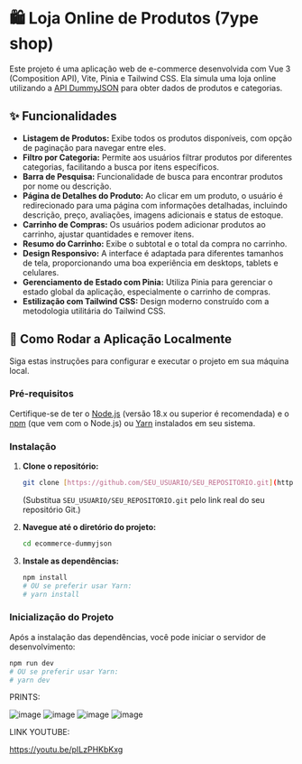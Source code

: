 # 🛍️ Loja Online de Produtos (7ype shop)

Este projeto é uma aplicação web de e-commerce desenvolvida com Vue 3 (Composition API), Vite, Pinia e Tailwind CSS. Ela simula uma loja online utilizando a [API DummyJSON](https://dummyjson.com/) para obter dados de produtos e categorias.

## ✨ Funcionalidades

* **Listagem de Produtos:** Exibe todos os produtos disponíveis, com opção de paginação para navegar entre eles.
* **Filtro por Categoria:** Permite aos usuários filtrar produtos por diferentes categorias, facilitando a busca por itens específicos.
* **Barra de Pesquisa:** Funcionalidade de busca para encontrar produtos por nome ou descrição.
* **Página de Detalhes do Produto:** Ao clicar em um produto, o usuário é redirecionado para uma página com informações detalhadas, incluindo descrição, preço, avaliações, imagens adicionais e status de estoque.
* **Carrinho de Compras:** Os usuários podem adicionar produtos ao carrinho, ajustar quantidades e remover itens.
* **Resumo do Carrinho:** Exibe o subtotal e o total da compra no carrinho.
* **Design Responsivo:** A interface é adaptada para diferentes tamanhos de tela, proporcionando uma boa experiência em desktops, tablets e celulares.
* **Gerenciamento de Estado com Pinia:** Utiliza Pinia para gerenciar o estado global da aplicação, especialmente o carrinho de compras.
* **Estilização com Tailwind CSS:** Design moderno construído com a metodologia utilitária do Tailwind CSS.

## 🚀 Como Rodar a Aplicação Localmente

Siga estas instruções para configurar e executar o projeto em sua máquina local.

### Pré-requisitos

Certifique-se de ter o [Node.js](https://nodejs.org/en) (versão 18.x ou superior é recomendada) e o [npm](https://www.npmjs.com/get-npm) (que vem com o Node.js) ou [Yarn](https://classic.yarnpkg.com/lang/en/docs/install/) instalados em seu sistema.

### Instalação

1.  **Clone o repositório:**
    ```bash
    git clone [https://github.com/SEU_USUARIO/SEU_REPOSITORIO.git](https://github.com/SEU_USUARIO/SEU_REPOSITORIO.git)
    ```
    (Substitua `SEU_USUARIO/SEU_REPOSITORIO.git` pelo link real do seu repositório Git.)

2.  **Navegue até o diretório do projeto:**
    ```bash
    cd ecommerce-dummyjson
    ```

3.  **Instale as dependências:**
    ```bash
    npm install
    # OU se preferir usar Yarn:
    # yarn install
    ```

### Inicialização do Projeto

Após a instalação das dependências, você pode iniciar o servidor de desenvolvimento:

```bash
npm run dev
# OU se preferir usar Yarn:
# yarn dev
```



PRINTS:

![image](https://github.com/user-attachments/assets/ce459e6f-e538-44b3-96a7-8a1fdb5685b5)
![image](https://github.com/user-attachments/assets/fc07fb32-ae49-4139-8a6f-d9bd92c15591)
![image](https://github.com/user-attachments/assets/d7b4a9cd-4b8f-4e1b-8cd7-453f5978e081)
![image](https://github.com/user-attachments/assets/6920e4f8-687a-4e8e-b8d9-d10e2f237281)

LINK YOUTUBE:

https://youtu.be/pILzPHKbKxg
